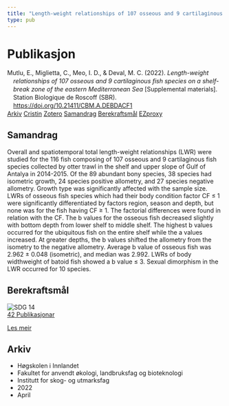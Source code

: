```yaml
---
title: "Length-weight relationships of 107 osseous and 9 cartilaginous fish species on a shelf-break zone of the eastern Mediterranean Sea"
type: pub
---
```

<h1>Publikasjon</h1>
<article id="csl-bib-container-LJVZC4QJ" class="csl-bib-container">
  <div class="csl-bib-body" style="line-height: 1.35; padding-left: 1em; text-indent:-1em;">
  <div class="csl-entry">Mutlu, E., Miglietta, C., Meo, I. D., &amp; Deval, M. C. (2022). <i>Length-weight relationships of 107 osseous and 9 cartilaginous fish species on a shelf-break zone of the eastern Mediterranean Sea</i> [Supplemental materials]. Station Biologique de Roscoff (SBR). <a href="https://doi.org/10.21411/CBM.A.DEBDACF1">https://doi.org/10.21411/CBM.A.DEBDACF1</a></div>
</div>
  <div class="csl-bib-buttons">
    <a href="#taxonomy-article-LJVZC4QJ" class="csl-bib-button">Arkiv</a>
    <a href="https://app.cristin.no/results/show.jsf?id=2016363" alt="Cristin URL" class="csl-bib-button">Cristin</a>
    <a href="http://zotero.org/groups/5022929/items/LJVZC4QJ" alt="Zotero URL" class="csl-bib-button">Zotero</a>
    <a href="#abstract-article-LJVZC4QJ" class="csl-bib-button">Samandrag</a>
    <a href="#sdg-article-LJVZC4QJ" class="csl-bib-button">Berekraftsmål</a>
    <a href="http://ezproxy.inn.no/login?url=https://doi.org/10.21411/CBM.A.DEBDACF1" class="csl-bib-button">EZproxy</a>
  </div>
  <div id="csl-bib-meta-container-LJVZC4QJ"></div>
</article>
<div id="csl-bib-meta-LJVZC4QJ" class="csl-bib-meta">
  <article id="abstract-article-LJVZC4QJ" class="abstract-article">
    <h1>Samandrag</h1>
    Overall and spatiotemporal total length-weight relationships (LWR) were studied for the 116 fish composing of 107 osseous and 9 cartilaginous fish species collected by otter trawl in the shelf and upper slope of Gulf of Antalya in 2014-2015. Of the 89 abundant bony species, 38 species had isometric growth, 24 species positive allometry, and 27 species negative allometry. Growth type was significantly affected with the sample size. LWRs of osseous fish species which had their body condition factor CF ≤ 1 were significantly differentiated by factors region, season and depth, but none was for the fish having CF ≥ 1. The factorial differences were found in relation with the CF. The b values for the osseous fish decreased slightly with bottom depth from lower shelf to middle shelf. The highest b values occurred for the ubiquitous fish on the entire shelf while the a values increased. At greater depths, the b values shifted the allometry from the isometry to the negative allometry. Average b value of osseous fish was 2.962 ± 0.048 (isometric), and median was 2.992. LWRs of body widthweight of batoid fish showed a b value ≤ 3. Sexual dimorphism in the LWR occurred for 10 species.
  </article>
  <article id="sdg-article-LJVZC4QJ" class="sdg-article">
    <h1>Berekraftsmål</h1>
    <div class="sdg-container"><div id="sdg14" class="sdg">
<img src="{{< params subfolder >}}images/sdg/sdg14_no.png" class="image" alt="SDG 14">
<div class="sdg-overlay">
<a href="{{< params subfolder >}}no/archive/?sdg=14#archive" class="sdg-publication-count"><span>42</span> Publikasjonar</a>
<p><a href="https://www.fn.no/om-fn/fns-baerekraftsmaal/livet-i-havet?lang=nno-NO" class="sdg-read-more">Les meir</a></p>
</div>
</div></div>
  </article>
  <article id="taxonomy-article-LJVZC4QJ" class="taxonomy-article">
    <h1>Arkiv</h1>
    <ul>
      <li>Høgskolen i Innlandet</li>
      <li>Fakultet for anvendt økologi, landbruksfag og bioteknologi</li>
      <li>Institutt for skog- og utmarksfag</li>
      <li>2022</li>
      <li>April</li>
    </ul>
  </article>
</div>
